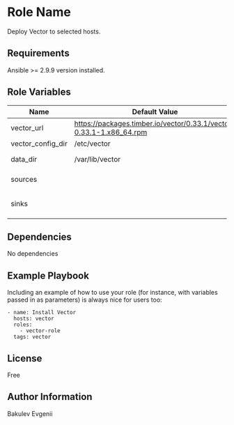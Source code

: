 Role Name
=========

Deploy Vector to selected hosts.

Requirements
------------

Ansible >= 2.9.9 version installed.

Role Variables
--------------


| Name              | Default Value                                                       | Description                    |
|-------------------|---------------------------------------------------------------------|--------------------------------|
| vector_url        | https://packages.timber.io/vector/0.33.1/vector-0.33.1-1.x86_64.rpm | Download source                |
| vector_config_dir | /etc/vector                                                         | Install path                   |
| data_dir          | /var/lib/vector                                                     | Vector data directory          |
| sources           |                                                                     | For Vector configuration       |
| sinks             |                                                                     | Connect to clickhouse settings |

Dependencies
------------

No dependencies

Example Playbook
----------------

Including an example of how to use your role (for instance, with variables passed in as parameters) is always nice for users too:

    - name: Install Vector
      hosts: vector
      roles:
        - vector-role
      tags: vector

License
-------

Free

Author Information
------------------

Bakulev Evgenii
